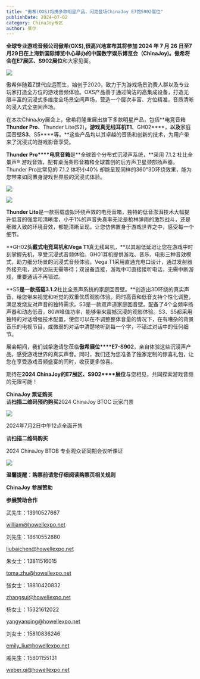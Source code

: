 ```yaml
---
title: "傲希(OXS)将携多款明星产品，闪亮登场ChinaJoy E7馆S902展位"
publishDate: 2024-07-02
category: ChinaJoy专区
author: 莱尔
---
```


**全球专业游戏音频公司傲希(OXS),**很高兴地宣布其将参加 2024 年 7 月 26 日至7月29日在上海新国际博览中心举办的中国数字娱乐博览会（ChinaJoy)。傲希将会在**E7****展区、S902****展位**和大家见面。

![](https://ec-net-1251389766.cos.ap-shanghai.myqcloud.com/wp-content/uploads/2024/07/20240702125617513-1024x683.jpg)

傲希伴随着Z世代应运而生，始创于2020，致力于为游戏场景消费人群以及专业玩家打造全方位的游戏音频体验。OXS产品善于通过简洁的高集成设备，打造无限丰富的沉浸式多维度全场景空间声场，营造一个层次丰富、方位精准，音质清晰的浸入式全空间声场。

在本次ChinaJoy展会上，傲希将隆重展出旗下多款明星产品，包括**电竞音箱****Thunder Pro****、Thunder Lite(S2)****，游戏真无线耳机T1****、GH02****，**以及**家庭回音壁****S3****、S5****等。**这些产品均以其卓越的音质和创新的技术，为用户带来了沉浸式的游戏影音享受。

**Thunder Pro****电竞音箱**是**全球首个分布式沉浸声系统，**采用 7.1.2 杜比全景声® 游戏音效，配有桌面条形音箱和全球首创的后方声卫星颈部扬声器。Thunder Pro比常见的 7.1.2 体积小40% 却能呈现同样的360°3D环绕效果，能为您带来如同置身游戏世界般的沉浸式体验。

![](https://ec-net-1251389766.cos.ap-shanghai.myqcloud.com/wp-content/uploads/2024/07/20240702125447654-1024x681.jpg)

![](https://ec-net-1251389766.cos.ap-shanghai.myqcloud.com/wp-content/uploads/2024/07/20240702125630960-1024x683.jpg)

**Thunder Lite**是一款搭载虚拟环绕声效的电竞音箱，独特的低音澎湃技术大幅提升低音的强度和清晰度，小于1%的声音失真率无论是枪林弹雨的激烈战斗，还是细微入致的环境音效，都能清晰呈现，让您仿佛置身于游戏世界之中，感受每一个细节。

**GH02****头戴式电竞耳机和Vega T1****真无线耳机，**以其超低延迟让您在游戏中时刻掌握先机，享受沉浸式音频体验。GH01耳机提供游戏、音乐、电影三种音效模式，助力细分场景的沉浸式音频体验。Vega T1采用直通充电口设计，通过发射器外接充电，边冲边玩无需等待；双设备连接，游戏中可直接接听电话，无需中断游戏，重要通话不再错过。

**S5****是一款搭载3.1.2****杜比全景声系统的家庭回音壁。**创造出3D环绕的真实声音，给您带来视觉和听觉的双重优质观影体验。同时高音和低音支持个性化调整，满足发烧友对声音的独特需求。S3是一款双声道家庭回音壁。配备了4个全频率扬声器和动态低音，80W峰值功率，能够带来震撼沉浸的观影体验。S3、S5都采用独特的对话增强技术配置，使您可以在不调整整体音量的情况下，在有嘈杂的背景音乐的电视节目，或微弱的对话中清楚地听到每一个字，不错过对话中的任何细节。

展会期间，我们诚挚邀请您莅临**傲希展位****E7-S902**，亲自体验这些沉浸声产品，感受游戏世界的真实声音。同时，我们还为您准备了独家定制的惊喜礼包，让您在享受游戏音频盛宴的同时，收获更多惊喜。

期待在**2024 ChinaJoy****的E7****展区、S902****展位**与您相见，共同探索游戏音频的无限可能！

**ChinaJoy** **票证购买**  
请**扫描二维码预约购买**2024 ChinaJoy BTOC 玩家门票

![](https://ec-net-1251389766.cos.ap-shanghai.myqcloud.com/wp-content/uploads/2024/07/20240702125521691.png)

2024年7月2日中午12点全面开售

  
请**扫描二维码购买**

2024 ChinaJoy BTOB 专业观众证同期会议听课证

![](https://ec-net-1251389766.cos.ap-shanghai.myqcloud.com/wp-content/uploads/2024/07/20240702125527222.png)

**温馨提醒：购票前请您仔细阅读购票页相关规则**

**ChinaJoy** **参展赞助**

**参展赞助合作**

武先生：13910527667

william@howellexpo.net

刘先生：18610552880

[liubaichen@howellexpo.net](mailto:liubaichen@howellexpo.net)

朱女士：13811516015

[toma.zhu@howellexpo.net](mailto:toma.zhu@howellexpo.net)

张女士：18810420832

[zhangsui@howellexpo.net](mailto:zhangsui@howellexpo.net)

杨女士：15321612022

[yangyanping@howellexpo.net](mailto:yangyanping@howellexpo.net)

刘女士：15810836246

[emily\_liu@howellexpo.net](mailto:emily_liu@howellexpo.net)

戚先生：15801155131

weber.qi@howellexpo.net
